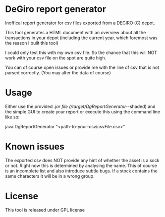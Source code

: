 # DeGiro report generator
Inoffical report generator for csv files exported from a DEGIRO (C) depot.

This tool generates a HTML document with an overview about all the transactions in your depot (including the current year, which foremost was the reason I built this tool)

I could only test this with my own csv file. So the chance that this will NOT work with your csv file on the spot are quite high.

You can of course open issues or provide me with the line of csv that is not parsed correctly. (You may alter the data of course)

# Usage

Either use the provided *.jar file (/target/DgReportGenerator-*-shaded) and the simple GUI to create your report or execute this using the command line like so:

java DgReportGenerator "<path-to-your-csv/csvFile.csv>"

# Known issues
The exported csv does NOT provide any hint of whether the asset is a sock or not. Right now this is determined by analysing the name.
This of course is an incomplete list and also introduce subtle bugs. If a stock contains the same characters it will be in a wrong group.


# License
This tool is released under GPL license
